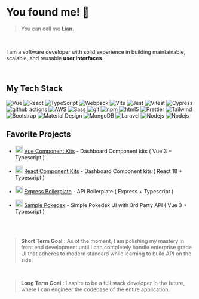 # You found me! 👋

<!-- **castillolianrobin/castillolianrobin** is a ✨ _special_ ✨ repository because its `README.md` (this file) appears on your GitHub profile. -->


> You can call me **Lian**.

<br>

I am a software developer with solid experience in building maintainable, scalable, and reusable **user interfaces**. 



<br>

## My Tech Stack
<p>
<img alt="Vue" src="https://img.shields.io/badge/-Vue-3EAF7C?style=flat-square&logo=Vue.js&logoColor=white" />
<img alt="React" src="https://img.shields.io/badge/-React-45b8d8?style=flat-square&logo=react&logoColor=white" />
<img alt="TypeScript" src="https://img.shields.io/badge/-TypeScript-007ACC?style=flat-square&logo=typescript&logoColor=white" />
<img alt="Webpack" src="https://img.shields.io/badge/-Webpack-8DD6F9?style=flat-square&logo=webpack&logoColor=white" /> 
<img alt="Vite" src="https://img.shields.io/badge/-Vite-8869F2?style=flat-square&logo=vite&logoColor=white" /> 
<img alt="Jest" src="https://img.shields.io/badge/-Jest-15c213?style=flat-square&logo=Jest&logoColor=white" />
<img alt="Vitest" src="https://img.shields.io/badge/-Vitest-6da13f?style=flat-square&logo=Vitest&logoColor=white" />
<img alt="Cypress" src="https://img.shields.io/badge/-Cypress-007780?style=flat-square&logo=cypress&logoColor=white" />
<img alt="github actions" src="https://img.shields.io/badge/-Github_Actions-2088FF?style=flat-square&logo=github-actions&logoColor=white" />
<img alt="AWS" src="https://img.shields.io/badge/-Amazon_Web_Services-orange?style=flat-square&logo=amazon&logoColor=white" />
<img alt="Sass" src="https://img.shields.io/badge/-Sass-CC6699?style=flat-square&logo=sass&logoColor=white" />
<img alt="git" src="https://img.shields.io/badge/-Git-F05032?style=flat-square&logo=git&logoColor=white" />
<img alt="npm" src="https://img.shields.io/badge/-NPM-CB3837?style=flat-square&logo=npm&logoColor=white" />
<img alt="html5" src="https://img.shields.io/badge/-HTML5-E34F26?style=flat-square&logo=html5&logoColor=white" />
<img alt="Prettier" src="https://img.shields.io/badge/-Prettier-F7B93E?style=flat-square&logo=prettier&logoColor=white" />
<img alt="Tailwind" src="https://img.shields.io/badge/-Tailwind-0EA5E9?style=flat-square&logo=tailwindcss&logoColor=white" />
<img alt="Bootstrap" src="https://img.shields.io/badge/-Bootstrap-6F5499?style=flat-square&logo=bootstrap&logoColor=white" />
<img alt="Material Design" src="https://img.shields.io/badge/-Material Design-C2E7F4?style=flat-square&logo=material-design&logoColor=white" />
<img alt="MongoDB" src="https://img.shields.io/badge/-MySQL-blue?style=flat-square&logo=mariadb&logoColor=white" />
<img alt="Laravel" src="https://img.shields.io/badge/-Laravel-F9322C?style=flat-square&logo=Laravel&logoColor=white" />
<img alt="Nodejs" src="https://img.shields.io/badge/-Nodejs-43853d?style=flat-square&logo=Node.js&logoColor=white" />
<img alt="Nodejs" src="https://img.shields.io/badge/-ExpressJS-white?style=flat-square&logo=Express&logoColor=black" />




<br>
 
## Favorite Projects


<!-- Vue Component Kits -->
- <img width="20" src="https://upload.wikimedia.org/wikipedia/commons/thumb/9/95/Vue.js_Logo_2.svg/1184px-Vue.js_Logo_2.svg.png" alt="Vue logo"> [Vue Component Kits](https://component-kits-vue3.netlify.app/) - Dashboard Component kits ( Vue 3 + Typescript ) 

<!-- React Component Kits -->
- <img width="20" src="https://upload.wikimedia.org/wikipedia/commons/thumb/a/a7/React-icon.svg/2300px-React-icon.svg.png" alt="React logo"> [React Component Kits](https://component-kits-react18.netlify.app/) - Dashboard Component kits ( React 18 + Typescript )

<!-- Node API Boilerplate -->
- <img width="20" src="https://encrypted-tbn0.gstatic.com/images?q=tbn:ANd9GcQLA972a1NXwGHTIpgjxpRdu1DD5te1evggDgjNvM_FcbtGxaPYrHbV27RNzJSA_ZhrY28&usqp=CAU" alt="Express logo"> [Express Boilerplate](https://github.com/castillolianrobin/api-boilerplate) - API Boilerplate  ( Express + Typescript ) 


<!-- Sample Pokedex -->
- <img width="20" src="https://cdn-icons-png.flaticon.com/512/188/188918.png" alt="Express logo"> [Sample Pokedex](https://sample-pokedex.netlify.app/) - Simple Pokedex UI with 3rd Party API ( Vue 3 + Typescript )


<br>
<br>

> **Short Term Goal** : As of the moment, I am polishing my mastery in front end development until I can completely handle enterprise grade UI that adheres to modern standard while learning to build API on the side.

<br>

> **Long Term Goal** : I aspire to be a full stack developer in the future, where I can engineer the codebase of the entire application. 
